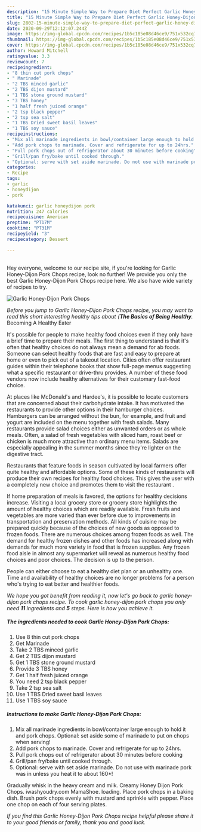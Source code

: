 ```yaml
---
description: "15 Minute Simple Way to Prepare Diet Perfect Garlic Honey-Dijon Pork Chops"
title: "15 Minute Simple Way to Prepare Diet Perfect Garlic Honey-Dijon Pork Chops"
slug: 2802-15-minute-simple-way-to-prepare-diet-perfect-garlic-honey-dijon-pork-chops
date: 2020-09-29T12:12:07.244Z
image: https://img-global.cpcdn.com/recipes/1b5c185e08d46ce9/751x532cq70/garlic-honey-dijon-pork-chops-recipe-main-photo.jpg
thumbnail: https://img-global.cpcdn.com/recipes/1b5c185e08d46ce9/751x532cq70/garlic-honey-dijon-pork-chops-recipe-main-photo.jpg
cover: https://img-global.cpcdn.com/recipes/1b5c185e08d46ce9/751x532cq70/garlic-honey-dijon-pork-chops-recipe-main-photo.jpg
author: Howard Mitchell
ratingvalue: 3.3
reviewcount: 7
recipeingredient:
- "8 thin cut pork chops"
- " Marinade"
- "2 TBS minced garlic"
- "2 TBS dijon mustard"
- "1 TBS stone ground mustard"
- "3 TBS honey"
- "1 half fresh juiced orange"
- "2 tsp black pepper"
- "2 tsp sea salt"
- "1 TBS Dried sweet basil leaves"
- "1 TBS soy sauce"
recipeinstructions:
- "Mix all marinade ingredients in bowl/container large enough to hold it and pork chops. Optional: set aside some of marinade to put on chops when serving!"
- "Add pork chops to marinade. Cover and refrigerate for up to 24hrs."
- "Pull pork chops out of refrigerator about 30 minutes before cooking"
- "Grill/pan fry/bake until cooked through."
- "Optional: serve with set aside marinade. Do not use with marinade pork was in unless you heat it to about 160*!"
categories:
- Recipe
tags:
- garlic
- honeydijon
- pork

katakunci: garlic honeydijon pork 
nutrition: 247 calories
recipecuisine: American
preptime: "PT17M"
cooktime: "PT31M"
recipeyield: "3"
recipecategory: Dessert

---
```

<br>
Hey everyone, welcome to our recipe site, if you're looking for Garlic Honey-Dijon Pork Chops recipe, look no further! We provide you only the best Garlic Honey-Dijon Pork Chops recipe here. We also have wide variety of recipes to try.
<br>


![Garlic Honey-Dijon Pork Chops](https://img-global.cpcdn.com/recipes/1b5c185e08d46ce9/751x532cq70/garlic-honey-dijon-pork-chops-recipe-main-photo.jpg)

<i>Before you jump to Garlic Honey-Dijon Pork Chops recipe, you may want to read this short interesting healthy tips about {<strong>The Basics of Being Healthy</strong>.</i>
Becoming A Healthy Eater

It's possible for people to make healthy food choices even if they only have a brief time to prepare their meals. The first thing to understand is that it's often that healthy choices do not always mean a demand for ab foods. Someone can select healthy foods that are fast and easy to prepare at home or even to pick out of a takeout location. Cities often offer restaurant guides within their telephone books that show full-page menus suggesting what a specific restaurant or drive-thru provides. A number of these food vendors now include healthy alternatives for their customary fast-food choice.

At places like McDonald's and Hardee's, it is possible to locate customers that are concerned about their carbohydrate intake.  It has motivated the restaurants to provide other options in their hamburger choices. Hamburgers can be arranged without the bun, for example, and fruit and yogurt are included on the menu together with fresh salads. Many restaurants provide salad choices either as unwanted orders or as whole meals. Often, a salad of fresh vegetables with sliced ham, roast beef or chicken is much more attractive than ordinary menu items.  Salads are especially appealing in the summer months since they're lighter on the digestive tract.

Restaurants that feature foods in season cultivated by local farmers offer quite healthy and affordable options. Some of these kinds of restaurants will produce their own recipes for healthy food choices.  This gives the user with a completely new choice and promotes them to visit the restaurant .

If home preparation of meals is favored, the options for healthy decisions increase. Visiting a local grocery store or grocery store highlights the amount of healthy choices which are readily available. Fresh fruits and vegetables are more varied than ever before due to improvements in transportation and preservation methods.  All kinds of cuisine may be prepared quickly because of the choices of new goods as opposed to frozen foods. There are numerous choices among frozen foods as well. The demand for healthy frozen dishes and other foods has increased along with demands for much more variety in food that is frozen supplies. Any frozen food aisle in almost any supermarket will reveal as numerous healthy food choices and poor choices. The decision is up to the person.

People can either choose to eat a healthy diet plan or an unhealthy one. Time and availability of healthy choices are no longer problems for a person who's trying to eat better and healthier foods.


<i>We hope you got benefit from reading it, now let's go back to garlic honey-dijon pork chops recipe. To cook garlic honey-dijon pork chops you only need <strong>11</strong> ingredients and <strong>5</strong> steps. Here is how you achieve it.
</i>

##### The ingredients needed to cook Garlic Honey-Dijon Pork Chops:

1. Use 8 thin cut pork chops
1. Get  Marinade
1. Take 2 TBS minced garlic
1. Get 2 TBS dijon mustard
1. Get 1 TBS stone ground mustard
1. Provide 3 TBS honey
1. Get 1 half fresh juiced orange
1. You need 2 tsp black pepper
1. Take 2 tsp sea salt
1. Use 1 TBS Dried sweet basil leaves
1. Use 1 TBS soy sauce


##### Instructions to make Garlic Honey-Dijon Pork Chops:

1. Mix all marinade ingredients in bowl/container large enough to hold it and pork chops. Optional: set aside some of marinade to put on chops when serving!
1. Add pork chops to marinade. Cover and refrigerate for up to 24hrs.
1. Pull pork chops out of refrigerator about 30 minutes before cooking
1. Grill/pan fry/bake until cooked through.
1. Optional: serve with set aside marinade. Do not use with marinade pork was in unless you heat it to about 160*!


Gradually whisk in the heavy cream and milk. Creamy Honey Dijon Pork Chops. iwashyoudry.com MamaShoe. loading. Place pork chops in a baking dish. Brush pork chops evenly with mustard and sprinkle with pepper. Place one chop on each of four serving plates. 

<i>If you find this Garlic Honey-Dijon Pork Chops recipe helpful please share it to your good friends or family, thank you and good luck.</i>
